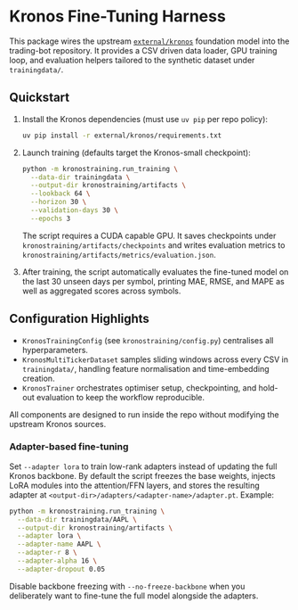 # Kronos Fine-Tuning Harness

This package wires the upstream [`external/kronos`](../external/kronos) foundation
model into the trading-bot repository. It provides a CSV driven data loader,
GPU training loop, and evaluation helpers tailored to the synthetic dataset
under `trainingdata/`.

## Quickstart

1. Install the Kronos dependencies (must use `uv pip` per repo policy):

   ```bash
   uv pip install -r external/kronos/requirements.txt
   ```

2. Launch training (defaults target the Kronos-small checkpoint):

   ```bash
   python -m kronostraining.run_training \
     --data-dir trainingdata \
     --output-dir kronostraining/artifacts \
     --lookback 64 \
     --horizon 30 \
     --validation-days 30 \
     --epochs 3
   ```

   The script requires a CUDA capable GPU. It saves checkpoints under
   `kronostraining/artifacts/checkpoints` and writes evaluation metrics to
   `kronostraining/artifacts/metrics/evaluation.json`.

3. After training, the script automatically evaluates the fine-tuned model on
   the last 30 unseen days per symbol, printing MAE, RMSE, and MAPE as well as
   aggregated scores across symbols.

## Configuration Highlights

- `KronosTrainingConfig` (see `kronostraining/config.py`) centralises all
  hyperparameters.
- `KronosMultiTickerDataset` samples sliding windows across every CSV in
  `trainingdata/`, handling feature normalisation and time-embedding creation.
- `KronosTrainer` orchestrates optimiser setup, checkpointing, and hold-out
  evaluation to keep the workflow reproducible.

All components are designed to run inside the repo without modifying the
upstream Kronos sources.

### Adapter-based fine-tuning

Set `--adapter lora` to train low-rank adapters instead of updating the full
Kronos backbone. By default the script freezes the base weights, injects LoRA
modules into the attention/FFN layers, and stores the resulting adapter at
`<output-dir>/adapters/<adapter-name>/adapter.pt`. Example:

```bash
python -m kronostraining.run_training \
  --data-dir trainingdata/AAPL \
  --output-dir kronostraining/artifacts \
  --adapter lora \
  --adapter-name AAPL \
  --adapter-r 8 \
  --adapter-alpha 16 \
  --adapter-dropout 0.05
```

Disable backbone freezing with `--no-freeze-backbone` when you deliberately
want to fine-tune the full model alongside the adapters.
